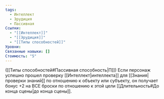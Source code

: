 ```yaml
---
tags:
  - Интеллект
  - Эрудиция
  - Пассивная
Ссылки:
  - "[[Интеллект]]"
  - "[[Эрудиция]]"
  - "[[Типы способностей]]"
Уровни: 
Связанные навыки: []
Стоимость: "5"
---
```

([[Типы способностей#Пассивная способность|П]]) Если персонаж успешно прошел проверку [[Интеллект|интеллекта]] для [[Знания|проверки знаний]] по отношению к объекту или субъекту, он получает бонус +2 на ВСЕ броски по отношению к этой цели [[Длительность#До конца сцены|до конца сцены]].



